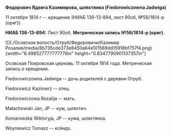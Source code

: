 **Федорович Ядвига Казимирова, шляхтянка (Fiedorowiczowna Jadwiga)**

11 октября 1814 г -- крещение (НИАБ 136-13-894, лист 90об, №56/1814-р
(ориг)).

**НИАБ 136-13-894:** Лист 90об. **Метрическая запись №56/1814-р
(ориг).**

![](./Осовская волость/Отруб/Федоровичи/Казимир Розалия/media/8b735cde373e8450a64e101569dd15918bf757f4.png){width="6.496527777777778in"
height="0.8347790901137357in"}

Осовская Покровская церковь. 11 октября 1814 года. Метрическая запись о
крещении.

Fiedorowiczowna Jadwiga -- дочь родителей с деревни Отруб.

Fiedorowicz Kazimerz -- отец.

Fiedorowiczowa Rozalija -- мать.

Małachowski Jan, JP -- кум, шляхтич.

Komarowska Wiktoryja, JP -- кума, шляхтянка.

Woyniewicz Tomasz -- ксёндз.
